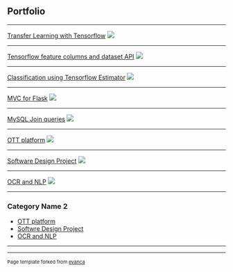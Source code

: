 ## Portfolio

---

[Transfer Learning with Tensorflow](https://medium.com/@shravan007.c/transfer-learning-with-tensorflow-hub-29a4bbff8879)
<img src="https://blog.exxactcorp.com/wp-content/uploads/2019/07/Tensorflow-2.0-bg.png"/>

---

[Tensorflow feature columns and dataset API](https://medium.com/@shravan007.c/classification-using-tensorflow-with-feature-columns-and-dataset-pipeline-6ab67600130a)
<img src="https://blog.exxactcorp.com/wp-content/uploads/2019/07/Tensorflow-2.0-bg.png"/>

---
[Classification using Tensorflow Estimator](https://medium.com/@shravan007.c/classification-using-tensorflow-estimator-942b21dad3ca)
<img src="https://blog.exxactcorp.com/wp-content/uploads/2019/07/Tensorflow-2.0-bg.png"/>

---
[MVC for Flask](https://medium.com/@shravan007.c/mvc-for-flask-application-a636e6f58d72)
<img src="https://fiverr-res.cloudinary.com/images/t_main1,q_auto,f_auto/gigs/46941709/original/d5ace87ba59d0d4e5151668e60e8eaf673153ff7/build-api-in-python-flask.jpg"/>

---
[MySQL Join queries](https://medium.com/@shravan007.c/mysql-join-queries-employees-salaries-departments-titles-54efcc28860d)
<img src="https://data-flair.training/blogs/wp-content/uploads/sites/2/2018/08/SQL-Join-01-1.jpg"/>

---
[OTT platform](https://medium.com/@shravan007.c/ott-platform-345b6d83eac7)
<img src="https://encrypted-tbn0.gstatic.com/images?q=tbn:ANd9GcQYg9Bd_kswrLa_KZOlrw1KdOgjQieE9FvWCtg3ToRC7nXRpUHK&s"/>

---
[Software Design Project](/pdf/software_design_project.pdf)
<img src="https://miro.medium.com/max/1024/1*KH-i7gZC9UEUELeMhnAugg.jpeg"/>

---
[OCR and NLP](https://medium.com/@shravan007.c/ocr-pytesseract-and-nlp-spacy-application-dbf89644e559)
<img src="https://miro.medium.com/max/1440/1*aWnjsmWenMZFZjCdM736ag.jpeg"/>

---

### Category Name 2

- [OTT platform](http://example.com/)
- [Softwre Design Project](http://example.com/)
- [OCR and NLP](http://example.com/)

---




---
<p style="font-size:11px">Page template forked from <a href="https://github.com/evanca/quick-portfolio">evanca</a></p>
<!-- Remove above link if you don't want to attibute -->
